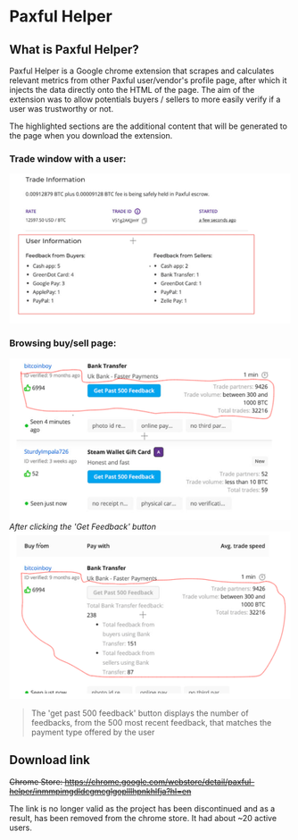# Paxful Helper 

## What is Paxful Helper?

Paxful Helper is a Google chrome extension that scrapes and calculates relevant metrics from other Paxful user/vendor's profile page, after which it injects the data directly onto the HTML of the page. The aim of the extension was to allow potentials buyers / sellers to more easily verify if a user was trustworthy or not.

The highlighted sections are the additional content that will be generated to the page when you download the extension.

### Trade window with a user:

![image1](images/paxful_trade.png)

### Browsing buy/sell page:

![image1](images/paxful_browse_1.png)
*After clicking the 'Get Feedback' button*
![image1](images/paxful_browse_2.png)

> The 'get past 500 feedback' button displays the number of feedbacks, from the 500 most recent feedback, that matches the payment type offered by the user

## Download link

~~Chrome Store: https://chrome.google.com/webstore/detail/paxful-helper/inmmpimgdldcgmcglgoplllhpnkhlfja?hl=en~~

The link is no longer valid as the project has been discontinued and as a result, has been removed from the chrome store. It had about ~20 active users.

